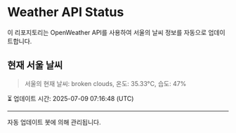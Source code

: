 
# Weather API Status

이 리포지토리는 OpenWeather API를 사용하여 서울의 날씨 정보를 자동으로 업데이트합니다.

## 현재 서울 날씨
> 서울의 현재 날씨: broken clouds, 온도: 35.33°C, 습도: 47%

⏳ 업데이트 시간: 2025-07-09 07:16:48 (UTC)

---
자동 업데이트 봇에 의해 관리됩니다.
